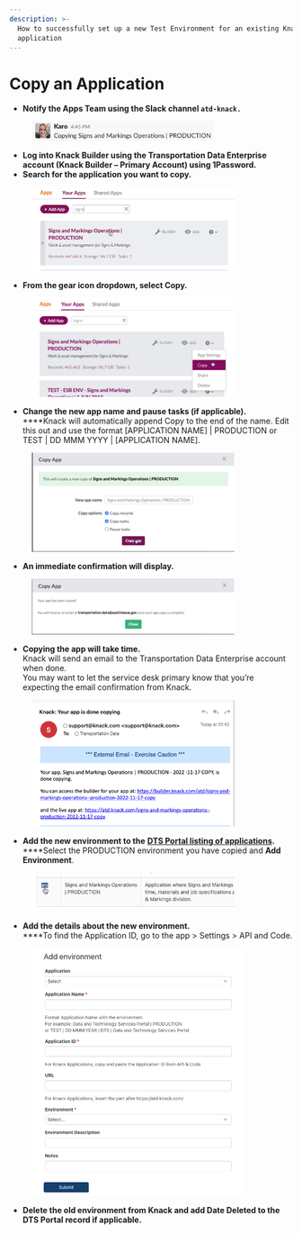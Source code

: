 ```yaml
---
description: >-
  How to successfully set up a new Test Environment for an existing Knack
  application
---
```


# Copy an Application

* **Notify the Apps Team using the Slack channel `atd-knack.`**

<figure><img src="../.gitbook/assets/1_CopyApp (1).png" alt=""><figcaption></figcaption></figure>

* &#x20;**Log into Knack Builder using the Transportation Data Enterprise account (Knack Builder – Primary Account) using 1Password.**
* **Search for the application you want to copy.**

<figure><img src="../.gitbook/assets/3_CopyApp.png" alt=""><figcaption></figcaption></figure>

* **From the gear icon dropdown, select Copy.**

<figure><img src="../.gitbook/assets/4_CoptApp.png" alt=""><figcaption></figcaption></figure>

* **Change the new app name and pause tasks (if applicable).**\
  ****Knack will automatically append Copy to the end of the name. Edit this out and use the format \[APPLICATION NAME] | PRODUCTION or TEST | DD MMM YYYY | \[APPLICATION NAME].

<figure><img src="../.gitbook/assets/5_CopyApp.png" alt=""><figcaption></figcaption></figure>

* **An immediate confirmation will display.**&#x20;

<figure><img src="../.gitbook/assets/6_CopyApp.png" alt=""><figcaption></figcaption></figure>

* **Copying the app will take time.** \
  Knack will send an email to the Transportation Data Enterprise account when done.\
  You may want to let the service desk primary know that you’re expecting the email confirmation from Knack.

<figure><img src="../.gitbook/assets/7_CopyApp.png" alt=""><figcaption></figcaption></figure>

* **Add the new environment to the** [**DTS Portal listing of applications**](https://atd.knack.com/dts#applications)**.**  \
  ****Select the PRODUCTION environment you have copied and **Add Environment**. &#x20;

<figure><img src="../.gitbook/assets/8_CopyApp.png" alt=""><figcaption></figcaption></figure>

* **Add the details about the new environment.**\
  ****To find the Application ID, go to the app > Settings > API and Code.

<figure><img src="../.gitbook/assets/9_CopyApp.png" alt=""><figcaption></figcaption></figure>

* **Delete the old environment from Knack and add Date Deleted to the DTS Portal record if applicable.**
